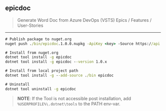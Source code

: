 ## epicdoc
> Generate Word Doc from Azure DevOps (VSTS) Epics / Features / User-Stories
---
```cmd
# Publish package to nuget.org
nuget push ./bin/epicdoc.1.0.0.nupkg -ApiKey <key> -Source https://api.nuget.org/v3/index.json

# Install from nuget.org
dotnet tool install -g epicdoc
dotnet tool install -g epicdoc --version 1.0.x

# Install from local project path
dotnet tool install -g --add-source ./bin epicdoc

# Uninstall
dotnet tool uninstall -g epicdoc
```
> **NOTE**: If the Tool is not accessible post installation, add `%USERPROFILE%\.dotnet\tools` to the PATH env-var.
